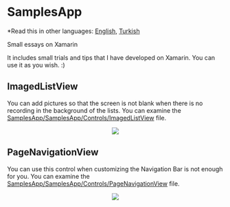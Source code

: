 # SamplesApp

*Read this in other languages: [English](README.md), [Turkish](README.tr.md)

Small essays on Xamarin

It includes small trials and tips that I have developed on Xamarin.
You can use it as you wish. :)

## ImagedListView
You can add pictures so that the screen is not blank when there is no recording in the background of the lists.
You can examine the [SamplesApp/SamplesApp/Controls/ImagedListView](https://github.com/erdugen/SamplesApp/tree/main/SamplesApp/Controls) file.

<html>
<p align="center">  
  <img src="https://media.giphy.com/media/Zk0FLyJSluplgUjmWa/giphy.gif">
</p>
</html>

## PageNavigationView
You can use this control when customizing the Navigation Bar is not enough for you.
You can examine the [SamplesApp/SamplesApp/Controls/PageNavigationView](https://github.com/erdugen/SamplesApp/tree/main/SamplesApp/Controls) file.

<html>
<p align="center">  
  <img src="https://media.giphy.com/media/SfYn04JaOSUp34A5W7/giphy.gif">
</p>
</html>
